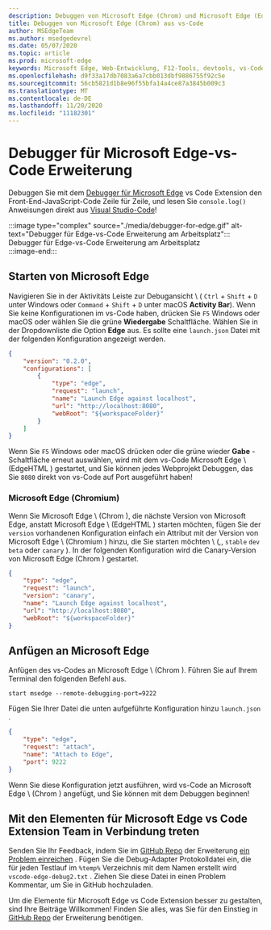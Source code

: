 ```yaml
---
description: Debuggen von Microsoft Edge (Chrom) und Microsoft Edge (EdgeHTML) aus vs-Code
title: Debuggen von Microsoft Edge (Chrom) aus vs-Code
author: MSEdgeTeam
ms.author: msedgedevrel
ms.date: 05/07/2020
ms.topic: article
ms.prod: microsoft-edge
keywords: Microsoft Edge, Web-Entwicklung, F12-Tools, devtools, vs-Code, Visual Studio-Code, Debugger
ms.openlocfilehash: d9f33a17db7083a6a7cbb013dbf9886755f92c5e
ms.sourcegitcommit: 56cb5821d1b8e96f55bfa14a4ce87a3845b009c3
ms.translationtype: MT
ms.contentlocale: de-DE
ms.lasthandoff: 11/20/2020
ms.locfileid: "11182301"
---
```

# Debugger für Microsoft Edge-vs-Code Erweiterung  

Debuggen Sie mit dem [Debugger für Microsoft Edge][VisualstudioMarketplaceDebuggerMicrosoftEdge] vs Code Extension den Front-End-JavaScript-Code Zeile für Zeile, und lesen Sie `console.log()` Anweisungen direkt aus [Visual Studio-Code][VisualstudioCode]!  

:::image type="complex" source="./media/debugger-for-edge.gif" alt-text="Debugger für Edge-vs-Code Erweiterung am Arbeitsplatz":::
   Debugger für Edge-vs-Code Erweiterung am Arbeitsplatz  
:::image-end:::

<!--![Debugger for Edge VS Code extension at work][ImageGifDebuggerEdge]  -->  

## Starten von Microsoft Edge  

Navigieren Sie in der Aktivitäts Leiste zur Debugansicht \ ( `Ctrl` + `Shift` + `D` unter Windows oder `Command` + `Shift` + `D` unter macOS **Activity Bar**\).  Wenn Sie keine Konfigurationen im vs-Code haben, drücken Sie `F5` Windows oder macOS oder wählen Sie die grüne **Wiedergabe** Schaltfläche.  Wählen Sie in der Dropdownliste die Option **Edge** aus.  Es sollte eine `launch.json` Datei mit der folgenden Konfiguration angezeigt werden.  

```json
{
    "version": "0.2.0",
    "configurations": [
        {
            "type": "edge",
            "request": "launch",
            "name": "Launch Edge against localhost",
            "url": "http://localhost:8080",
            "webRoot": "${workspaceFolder}"
        }
    ]
}
```  

Wenn Sie `F5` Windows oder macOS drücken oder die grüne wieder **Gabe** -Schaltfläche erneut auswählen, wird mit dem vs-Code Microsoft Edge \ (EdgeHTML \) gestartet, und Sie können jedes Webprojekt Debuggen, das Sie `8080` direkt von vs-Code auf Port ausgeführt haben!  

### Microsoft Edge (Chromium)  

Wenn Sie Microsoft Edge \ (Chrom \), die nächste Version von Microsoft Edge, anstatt Microsoft Edge \ (EdgeHTML \) starten möchten, fügen Sie der `version` vorhandenen Konfiguration einfach ein Attribut mit der Version von Microsoft Edge \ (Chromium \) hinzu, die Sie starten möchten \ (,, `stable` `dev` `beta` oder `canary` \). In der folgenden Konfiguration wird die Canary-Version von Microsoft Edge (Chrom \) gestartet.  

```json
{
    "type": "edge",
    "request": "launch",
    "version": "canary",
    "name": "Launch Edge against localhost",
    "url": "http://localhost:8080",
    "webRoot": "${workspaceFolder}"
}
```  

## Anfügen an Microsoft Edge  

Anfügen des vs-Codes an Microsoft Edge \ (Chrom \).  Führen Sie auf Ihrem Terminal den folgenden Befehl aus.  

```console
start msedge --remote-debugging-port=9222
```  

Fügen Sie Ihrer Datei die unten aufgeführte Konfiguration hinzu `launch.json` .   

```json
{
    "type": "edge",
    "request": "attach",
    "name": "Attach to Edge",
    "port": 9222
}
```  

Wenn Sie diese Konfiguration jetzt ausführen, wird vs-Code an Microsoft Edge \ (Chrom \) angefügt, und Sie können mit dem Debuggen beginnen!  

## Mit den Elementen für Microsoft Edge vs Code Extension Team in Verbindung treten    

Senden Sie Ihr Feedback, indem Sie im [GitHub Repo][GithubMicrosoftVscodeEdgeDebug2] der Erweiterung [ein Problem einreichen][GithubMicrosoftVscodeEdgeDebug2NewIssue] .  Fügen Sie die Debug-Adapter Protokolldatei ein, die für jeden Testlauf im `%temp%` Verzeichnis mit dem Namen erstellt wird `vscode-edge-debug2.txt` .  Ziehen Sie diese Datei in einen Problem Kommentar, um Sie in GitHub hochzuladen.  

Um die Elemente für Microsoft Edge vs Code Extension besser zu gestalten, sind Ihre Beiträge Willkommen!  Finden Sie alles, was Sie für den Einstieg in [GitHub Repo][GithubMicrosoftVscodeEdgeDebug2] der Erweiterung benötigen.  


<!-- image links -->  

<!--[ImageGifDebuggerEdge]: ./media/debugger-for-edge.gif "Debugger for Edge VS Code extension in action"  -->  
[ImagePngDebuggerEdge]:./Media/debugger-for-edge.png "Debugger für Edge-vs-Code Erweiterung in Aktion"  

<!--links -->  

[VisualstudioCode]: https://code.visualstudio.com "Visual Studio-Code"  
[VisualStudioCodeDocs]: https://code.visualstudio.com/Docs "Dokumentation | Visual Studio-Code"   

[GithubMicrosoftVscodeEdgeDebug2]: https://github.com/Microsoft/vscode-edge-debug2 "Microsoft/vscode-Edge-debug2 | GitHub"  
[GithubMicrosoftVscodeEdgeDebug2NewIssue]: https://github.com/Microsoft/vscode-edge-debug2/issues/new "Neues Problem-Microsoft/vscode-Edge-debug2 | GitHub"  

[VisualstudioMarketplaceDebuggerMicrosoftEdge]: https://marketplace.visualstudio.com/items?itemName=msjsdiag.debugger-for-edge "Debugger für Microsoft Edge | Visual Studio Marketplace"  
